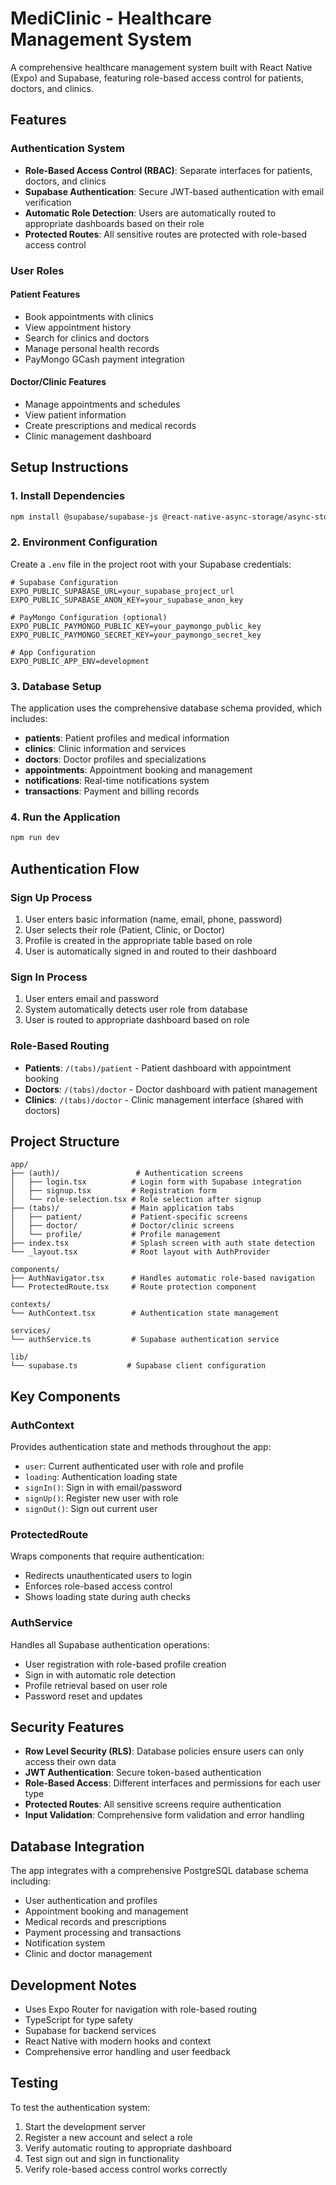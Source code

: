 # MediClinic - Healthcare Management System

A comprehensive healthcare management system built with React Native (Expo) and Supabase, featuring role-based access control for patients, doctors, and clinics.

## Features

### Authentication System
- **Role-Based Access Control (RBAC)**: Separate interfaces for patients, doctors, and clinics
- **Supabase Authentication**: Secure JWT-based authentication with email verification
- **Automatic Role Detection**: Users are automatically routed to appropriate dashboards based on their role
- **Protected Routes**: All sensitive routes are protected with role-based access control

### User Roles

#### Patient Features
- Book appointments with clinics
- View appointment history
- Search for clinics and doctors
- Manage personal health records
- PayMongo GCash payment integration

#### Doctor/Clinic Features
- Manage appointments and schedules
- View patient information
- Create prescriptions and medical records
- Clinic management dashboard

## Setup Instructions

### 1. Install Dependencies

```bash
npm install @supabase/supabase-js @react-native-async-storage/async-storage
```

### 2. Environment Configuration

Create a `.env` file in the project root with your Supabase credentials:

```env
# Supabase Configuration
EXPO_PUBLIC_SUPABASE_URL=your_supabase_project_url
EXPO_PUBLIC_SUPABASE_ANON_KEY=your_supabase_anon_key

# PayMongo Configuration (optional)
EXPO_PUBLIC_PAYMONGO_PUBLIC_KEY=your_paymongo_public_key
EXPO_PUBLIC_PAYMONGO_SECRET_KEY=your_paymongo_secret_key

# App Configuration
EXPO_PUBLIC_APP_ENV=development
```

### 3. Database Setup

The application uses the comprehensive database schema provided, which includes:

- **patients**: Patient profiles and medical information
- **clinics**: Clinic information and services
- **doctors**: Doctor profiles and specializations
- **appointments**: Appointment booking and management
- **notifications**: Real-time notifications system
- **transactions**: Payment and billing records

### 4. Run the Application

```bash
npm run dev
```

## Authentication Flow

### Sign Up Process
1. User enters basic information (name, email, phone, password)
2. User selects their role (Patient, Clinic, or Doctor)
3. Profile is created in the appropriate table based on role
4. User is automatically signed in and routed to their dashboard

### Sign In Process
1. User enters email and password
2. System automatically detects user role from database
3. User is routed to appropriate dashboard based on role

### Role-Based Routing
- **Patients**: `/(tabs)/patient` - Patient dashboard with appointment booking
- **Doctors**: `/(tabs)/doctor` - Doctor dashboard with patient management
- **Clinics**: `/(tabs)/doctor` - Clinic management interface (shared with doctors)

## Project Structure

```
app/
├── (auth)/                 # Authentication screens
│   ├── login.tsx          # Login form with Supabase integration
│   ├── signup.tsx         # Registration form
│   └── role-selection.tsx # Role selection after signup
├── (tabs)/                # Main application tabs
│   ├── patient/           # Patient-specific screens
│   ├── doctor/            # Doctor/clinic screens
│   └── profile/           # Profile management
├── index.tsx              # Splash screen with auth state detection
└── _layout.tsx            # Root layout with AuthProvider

components/
├── AuthNavigator.tsx      # Handles automatic role-based navigation
└── ProtectedRoute.tsx     # Route protection component

contexts/
└── AuthContext.tsx        # Authentication state management

services/
└── authService.ts         # Supabase authentication service

lib/
└── supabase.ts           # Supabase client configuration
```

## Key Components

### AuthContext
Provides authentication state and methods throughout the app:
- `user`: Current authenticated user with role and profile
- `loading`: Authentication loading state
- `signIn()`: Sign in with email/password
- `signUp()`: Register new user with role
- `signOut()`: Sign out current user

### ProtectedRoute
Wraps components that require authentication:
- Redirects unauthenticated users to login
- Enforces role-based access control
- Shows loading state during auth checks

### AuthService
Handles all Supabase authentication operations:
- User registration with role-based profile creation
- Sign in with automatic role detection
- Profile retrieval based on user role
- Password reset and updates

## Security Features

- **Row Level Security (RLS)**: Database policies ensure users can only access their own data
- **JWT Authentication**: Secure token-based authentication
- **Role-Based Access**: Different interfaces and permissions for each user type
- **Protected Routes**: All sensitive screens require authentication
- **Input Validation**: Comprehensive form validation and error handling

## Database Integration

The app integrates with a comprehensive PostgreSQL database schema including:
- User authentication and profiles
- Appointment booking and management
- Medical records and prescriptions
- Payment processing and transactions
- Notification system
- Clinic and doctor management

## Development Notes

- Uses Expo Router for navigation with role-based routing
- TypeScript for type safety
- Supabase for backend services
- React Native with modern hooks and context
- Comprehensive error handling and user feedback

## Testing

To test the authentication system:
1. Start the development server
2. Register a new account and select a role
3. Verify automatic routing to appropriate dashboard
4. Test sign out and sign in functionality
5. Verify role-based access control works correctly
